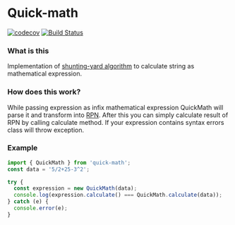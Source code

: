 # Quick-math
[![codecov](https://codecov.io/gh/Apoloser/quick-math/branch/master/graph/badge.svg)](https://codecov.io/gh/Apoloser/quick-math)
[![Build Status](https://travis-ci.org/Apoloser/quick-math.svg?branch=master)](https://travis-ci.org/Apoloser/quick-math)
### What is this
Implementation of [shunting-yard algorithm](http://en.wikipedia.org/wiki/Shunting-yard_algorithm) to calculate string as mathematical expression.
### How does this work?
While passing expression as infix mathematical expression QuickMath will parse it and transform into [RPN](https://en.wikipedia.org/wiki/Reverse_Polish_notation). After this you can simply calculate result of RPN by calling calculate method. If your expression contains syntax errors class will throw exception.
### Example
```typescript
import { QuickMath } from 'quick-math';
const data = '5/2+25-3^2';

try {
  const expression = new QuickMath(data);
  console.log(expression.calculate() === QuickMath.calculate(data));
} catch (e) {
  console.error(e);
}
```
